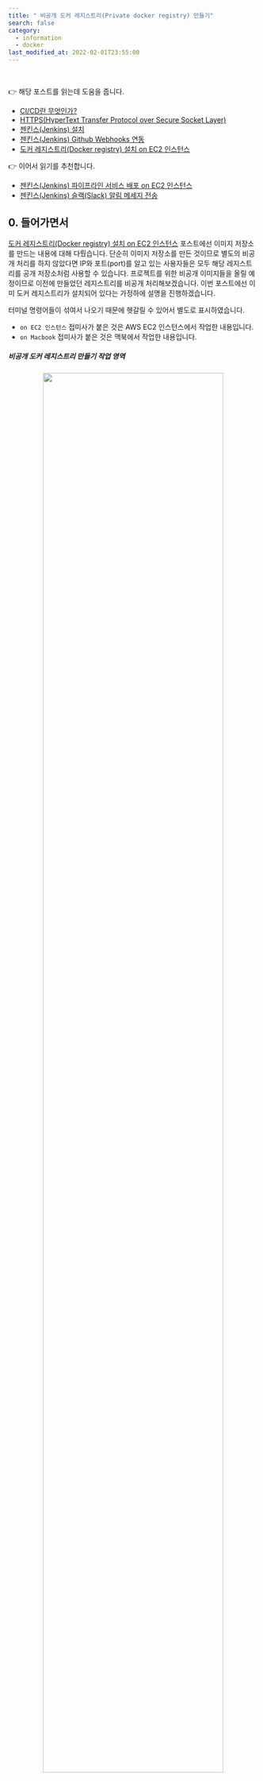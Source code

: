 ```yaml
---
title: " 비공개 도커 레지스트리(Private docker registry) 만들기" 
search: false
category:
  - information
  - docker
last_modified_at: 2022-02-01T23:55:00
---
```


<br>

👉 해당 포스트를 읽는데 도움을 줍니다.
- [CI/CD란 무엇인가?][what-is-ci-cd-link]
- [HTTPS(HyperText Transfer Protocol over Secure Socket Layer)][https-link]
- [젠킨스(Jenkins) 설치][jenkins-install-link]
- [젠킨스(Jenkins) Github Webhooks 연동][jenkins-github-webhook-link]
- [도커 레지스트리(Docker registry) 설치 on EC2 인스턴스][install-docker-registry-on-ec2-link]

👉 이어서 읽기를 추천합니다.
- [젠킨스(Jenkins) 파이프라인 서비스 배포 on EC2 인스턴스][jenkins-deploy-ec2-using-docker-link]
- [젠킨스(Jenkins) 슬랙(Slack) 알림 메세지 전송 ][jenkins-slack-notification-link]

## 0. 들어가면서

[도커 레지스트리(Docker registry) 설치 on EC2 인스턴스][install-docker-registry-on-ec2-link] 포스트에선 이미지 저장소를 만드는 내용에 대해 다뤘습니다. 
단순히 이미지 저장소를 만든 것이므로 별도의 비공개 처리를 하지 않았다면 IP와 포트(port)를 알고 있는 사용자들은 모두 해당 레지스트리를 공개 저장소처럼 사용할 수 있습니다. 
프로젝트를 위한 비공개 이미지들을 올릴 예정이므로 이전에 만들었던 레지스트리를 비공개 처리해보겠습니다. 
이번 포스트에선 이미 도커 레지스트리가 설치되어 있다는 가정하에 설명을 진행하겠습니다. 

터미널 명령어들이 섞여서 나오기 때문에 헷갈릴 수 있어서 별도로 표시하였습니다. 
- `on EC2 인스턴스` 접미사가 붙은 것은 AWS EC2 인스턴스에서 작업한 내용입니다. 
- `on Macbook` 접미사가 붙은 것은 맥북에서 작업한 내용입니다. 

##### 비공개 도커 레지스트리 만들기 작업 영역 

<p align="center"><img src="/images/make-private-docker-registry-on-ec2-1.JPG" width="85%" class="image__border"></p>

## 1. SSL 인증서 생성

도커 레지스트리가 원격에 위치한 경우 `https` 프로토콜이 사용되므로 SSL(Secure Socket Layer)에서 필요한 인증서가 필요합니다. 
`openssl`을 이용하여 인증서를 만들고 적용해보겠습니다. 

##### 개인 키와 공개 키 만들기 on EC2 인스턴스
- 인증서를 저장할 디렉토리를 만들고, 해당 디렉토리로 이동합니다.

```
~ $ mkdir -p ~/docker-registry/cert
~ $ cd ~/docker-registry/cert
```

- 개인 키를 만듭니다.
    - `openssl genrsa` - 키를 생성하는 명령어입니다.
    - `-des3` - `3DES` 알고리즘으로 암호화합니다.
    - `-out server.key` - 파일명 `server.key`으로 키를 생성합니다.
    - `2048` - `2048` bit long modulus 사용
    - 암호화 비밀번호를 입력하고, 확인을 위한 재입력을 수행합니다.

```
cert $ openssl genrsa -des3 -out server.key 2048
Generating RSA private key, 2048 bit long modulus
......................................+++
.....+++
e is 65537 (0x10001)
Enter pass phrase for server.key:
Verifying - Enter pass phrase for server.key:
```

- 인증 요청서(CSR, Certificate Signing Request) 만들기
    - SSL 서버를 운영하는 회사의 정보를 암호화하여 인증 기관으로 보내 인증서를 발급받기 위한 신청서입니다.
    - `Common Name (eg, your name or your server's hostname)` 항목에서 EC2 인스턴스 공개IP를 등록합니다.
    - `Common Name`은 레지스트리로 사용할 서버의 도메인 이름과 동일해야하며 반드시 IP가 들어가지는 않습니다.

```
cert $ openssl req -new -key server.key -out server.csr
Enter pass phrase for server.key:
You are about to be asked to enter information that will be incorporated
into your certificate request.
What you are about to enter is what is called a Distinguished Name or a DN.
There are quite a few fields but you can leave some blank
For some fields there will be a default value,
If you enter '.', the field will be left blank.
-----
Country Name (2 letter code) [XX]:KR
State or Province Name (full name) []:Seoul
Locality Name (eg, city) [Default City]:Seoul
Organization Name (eg, company) [Default Company Ltd]:VMware
Organizational Unit Name (eg, section) []:
Common Name (eg, your name or your server's hostname) []:{ec2-instance-public-ip}
Email Address []:

Please enter the following 'extra' attributes
to be sent with your certificate request
A challenge password []:
An optional company name []:
```

- 자체 인증서(.crt) 만들기
    - `openssl x509` - 인증서를 만드는 명령어입니다.
    - `-req` - 입력 값으로 `certificate request`, `sign` 그리고 `output`이 필요하다는 옵션입니다.
    - `-days 365` - 인증서 유효기간입니다.
    - `-in server.csr` - 인증서 생성시 필요한 요청서는 `server.csr`입니다.
    - `-signkey server.key` - 인증서 생성시 필요한 개인 키를 지정합니다.
    - `-out server.crt` - 생성할 인증서 이름을 `server.crt`로 지정합니다.

```
cert $ openssl x509 -req -days 365 -in server.csr -signkey server.key -out server.crt
Signature ok
subject=/C=KR/ST=Seoul/L=Seoul/O=VMware/CN={ec2-instance-public-ip}
Getting Private key
Enter pass phrase for server.key:
```

- 개인 키 복호화를 통한 RSA Private Key 추출

```
cert $ cp server.key server.key.origin
cert $ openssl rsa -in server.key.origin -out server.key
Enter pass phrase for server.key.origin:
writing RSA key
```

- 인증서 생성 확인

```
cert $ ls
server.crt  server.csr  server.key  server.key.origin
```

## 2. 클라이언트 인증서 적용

우선 서버에서 만든 인증서를 클라이언트(맥북)으로 복사시켜야 합니다. 
`scp` 명령어로 서버에서 만든 인증서를 맥북으로 복사하겠습니다. 

##### 인증서 복사 on Macbook
- EC2 컨테이너의 `~/docker-registry/cert` 디렉토리 파일을 맥북의 `~/Desktop/cert` 폴더로 복사합니다.

```
~ % scp -r -i ~/Downloads/private-key.pem ec2-user@{ec2-instance-public-domain}.ap-northeast-1.compute.amazonaws.com:~/docker-registry/cert ~/Desktop
server.key                                                                                                              100% 1675    39.1KB/s   00:00    
server.csr                                                                                                              100%  980    24.3KB/s   00:00    
server.crt                                                                                                              100% 1151    28.9KB/s   00:00    
server.key.origin                                                                                                       100% 1743    43.5KB/s   00:00
```

##### 인증서 적용하기 on Macbook
- 다운받은 인증서를 맥북에 등록하고, 도커를 재시작합니다.

```
~ % security add-trusted-cert -d -r trustRoot -k /Library/Keychains/System.keychain ~/Desktop/cert/server.crt
```

##### 인증서 적용하기 on ohter OS
- ubuntu

```
~ $ cp ~/Desktop/cert/server.crt /usr/share/ca-certificates/
~ $ echo server.crt >> /etc/ca-certificates.conf
~ $ update-ca-certificates
```

- centos

```
~ $ cp ~/Desktop/cert/server.crt /etc/pki/ca-trust/source/anchors/ 
~ $ update-ca-trust
```

## 3. 로그인 정보 설정 및 레지스트리 실행

클라이언트에서 로그인할 수 있는 사용자 아이디와 비밀번호를 만들고 레지스트리 서비스를 재실행하겠습니다. 

##### 사용자 아이디와 비밀번호 만들기 on EC2 인스턴스
- 아이디와 비밀번호를 만들어 저장할 디렉토리를 만듭니다.

```
~ $ mkdir -p ~/docker-registry/auth
~ $ cd ~/docker-registry/auth
```

- 이전 레지스트리 버전에 포함되었던 `htpasswd` 기능이 최근 이미지에서 빠진 것 같습니다.
- htpasswd 툴(tool) 설치 후 아이디와 비밀번호를 만들어줍니다.
    - 아이디는 `cicduser`, 비밀번호는 `0000`입니다.

```
auth $ sudo yum install httpd-tools -y
auth $ htpasswd -Bbn cicduser 0000 > ./htpasswd
```

##### 도커 레지스트리 실행 on EC2 인스턴스
- 레지스트리에서 사용할 루트 디랙토리를 생성합니다.

```
~ $ mkdir -p ~/docker-registry/volume
```

- 이전에 실행 중인 레지스트리 컨테이너가 있다면 종료 후 재실행합니다.

```
~ $ docker run -d \
  -p 5000:5000 \
  --restart=always \
  --name private-registry \
  -v ~/docker-registry/auth:/auth \
  -e REGISTRY_AUTH=htpasswd \
  -e "REGISTRY_AUTH_HTPASSWD_REALM=Registry Realm" \
  -e REGISTRY_AUTH_HTPASSWD_PATH=/auth/htpasswd \
  -v ~/docker-registry/volume:/data \
  -e REGISTRY_STORAGE_FILESYSTEM_ROOTDIRECTORY=/data \
  -v ~/docker-registry/cert:/certs \
  -e REGISTRY_HTTP_TLS_KEY=/certs/server.key \
  -e REGISTRY_HTTP_TLS_CERTIFICATE=/certs/server.crt \
  registry

~ $ docker ps
CONTAINER ID   IMAGE      COMMAND                  CREATED         STATUS         PORTS                                       NAMES
d204d32fc574   registry   "/entrypoint.sh /etc…"   9 seconds ago   Up 8 seconds   0.0.0.0:5000->5000/tcp, :::5000->5000/tcp   private-registry
```

## 4. 도커 이미지 push & pull

이제 맥북에서 이미지를 만들어 `push`, `pull` 해보겠습니다. 
간단한 테스트로 도커 허브에서 nginx 이미지를 다운받아서 EC2 인스턴스에 위치한 개인 저장소에 올리겠습니다.

##### nginx 이미지 pull from 도커 허브 on Macbook

```
~ % docker pull nginx
Using default tag: latest
latest: Pulling from library/nginx
5eb5b503b376: Already exists 
1ae07ab881bd: Already exists 
78091884b7be: Already exists 
091c283c6a66: Already exists 
55de5851019b: Already exists 
b559bad762be: Already exists 
Digest: sha256:2834dc507516af02784808c5f48b7cbe38b8ed5d0f4837f16e78d00deb7e7767
Status: Downloaded newer image for nginx:latest
docker.io/library/nginx:latest
```

##### nginx 이미지 태그 변경 및 확인 on Macbook
- `{ec2-instance-public-ip}`에는 본인의 EC2 인스턴스 공개 IP를 사용하면 됩니다.

```
~ % docker tag nginx {ec2-instance-public-ip}:5000/nginx

~ % docker images
REPOSITORY                TAG       IMAGE ID       CREATED      SIZE
{ec2-instance-public-ip}:5000/nginx   latest    c316d5a335a5   5 days ago   142MB
nginx                     latest    c316d5a335a5   5 days ago   142MB
```

##### 이미지 push 실패 on Macbook
- 맥북에 도커 로그인이 다른 사용자로 되어 있는 경우 `docker push` 명령어 수행이 실패합니다.

```
~ % docker push {ec2-instance-public-ip}:5000/nginx     
Using default tag: latest
The push refers to repository [{ec2-instance-public-ip}:5000/nginx]
762b147902c0: Preparing 
235e04e3592a: Preparing 
6173b6fa63db: Preparing 
9a94c4a55fe4: Preparing 
9a3a6af98e18: Preparing 
7d0ebbe3f5d2: Waiting 
unauthorized: authentication required
```

##### 이미지 push 성공 on Macbook
- 맥북에서 레지스트리 사용자로 로그인 후 `docker push` 명령어를 수행하면 성공합니다.

```
~ % docker login {ec2-instance-public-ip}:5000 --username cicduser
Password: 
Login Succeeded

~ % docker push {ec2-instance-public-ip}:5000/nginx               
Using default tag: latest
The push refers to repository [{ec2-instance-public-ip}:5000/nginx]
762b147902c0: Pushed 
235e04e3592a: Pushed 
6173b6fa63db: Pushed 
9a94c4a55fe4: Pushed 
9a3a6af98e18: Pushed 
7d0ebbe3f5d2: Pushed 
latest: digest: sha256:bb129a712c2431ecce4af8dde831e980373b26368233ef0f3b2bae9e9ec515ee size: 1570
```

##### 이미지 push 성공 여부 확인 on Macbook
- `curl` 명령어를 통해 push 된 이미지를 확인할 수 있습니다.
- 이미지 확인을 위해 사용자 아이디와 비밀번호를 함께 전달합니다.

```
~ % curl -X GET -u cicduser:0000 https://{ec2-instance-public-ip}:5000/v2/_catalog
{"repositories":["element","nginx","openjdk"]}
```

##### 이미지 pull 실패 from 레지스트리 on Macbook
- 이전 단계에서 로그인하여 생긴 `credential`와 도커 이미지를 제거합니다.

```
~ % docker logout {ec2-instance-public-ip}:5000      
Removing login credentials for {ec2-instance-public-ip}:5000

~ % docker rmi -f $(docker images -aq)
```

- 레지스트리에서 pull 시도시 에러가 발생합니다.

```
~ % docker pull {ec2-instance-public-ip}:5000/nginx
Using default tag: latest
Error response from daemon: Get "http://{ec2-instance-public-ip}:5000/v2/": net/http: HTTP/1.x transport connection broken: malformed HTTP response "\x15\x03\x01\x00\x02\x02"
```

##### 이미지 pull 성공 from 레지스트리 on Macbook
- 로그인 후 이미지 pull 시도시 정상적으로 실행됩니다.

```
~ % docker login {ec2-instance-public-ip}:5000 --username cicduser
Password: 
Login Succeeded

~ % docker pull {ec2-instance-public-ip}:5000/nginx               
Using default tag: latest
latest: Pulling from nginx
5eb5b503b376: Already exists 
1ae07ab881bd: Already exists 
78091884b7be: Already exists 
091c283c6a66: Already exists 
55de5851019b: Already exists 
b559bad762be: Already exists 
Digest: sha256:bb129a712c2431ecce4af8dde831e980373b26368233ef0f3b2bae9e9ec515ee
Status: Downloaded newer image for {ec2-instance-public-ip}:5000/nginx:latest
{ec2-instance-public-ip}:5000/nginx:latest

~ % docker images
REPOSITORY                TAG       IMAGE ID       CREATED      SIZE
{ec2-instance-public-ip}:5000/nginx   latest    c316d5a335a5   6 days ago   142MB
```

#### REFERENCE
- [도커 사설 원격 레지스트리 만들기][docker-registry-secrete-link]
- <https://ikcoo.tistory.com/60>
- <https://setyourmindpark.github.io/2018/02/06/docker/docker-4/>
- <https://www.comodossl.co.kr/certificate/ssl-installation-guides/Apache-csr-crt.aspx>
- <https://www.openssl.org/docs/man1.1.1/man1/x509.html>
- <https://docs.docker.com/registry/deploying/>

[what-is-ci-cd-link]: https://junhyunny.github.io/information/what-is-ci-cd/
[https-link]: https://junhyunny.github.io/information/https/
[jenkins-install-link]: https://junhyunny.github.io/information/jenkins/jenkins-install/
[jenkins-github-webhook-link]: https://junhyunny.github.io/information/jenkins/github/jenkins-github-webhook/
[install-docker-registry-on-ec2-link]: https://junhyunny.github.io/information/docker/install-docker-registry-on-ec2/

[jenkins-deploy-ec2-using-docker-link]: https://junhyunny.github.io/information/jenkins/jenkins-deploy-ec2-using-docker/
[jenkins-slack-notification-link]: https://junhyunny.github.io/information/jenkins/jenkins-slack-notification/

[docker-registry-secrete-link]: https://5equal0.tistory.com/entry/Docker-Registry-%EC%82%AC%EC%84%A4-%EC%9B%90%EA%B2%A9-%EB%A0%88%EC%A7%80%EC%8A%A4%ED%8A%B8%EB%A6%AC-%EB%A7%8C%EB%93%A4%EA%B8%B0
